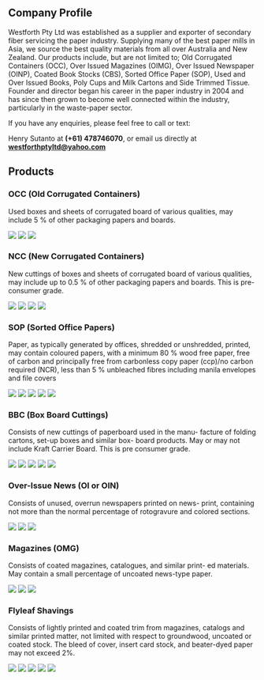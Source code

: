 ## Company Profile


Westforth Pty Ltd was established as a supplier and exporter of secondary fiber servicing the paper industry.  Supplying many of the best paper mills in Asia, we source the best quality materials from all over Australia and New Zealand.  Our products include, but are not limited to; Old Corrugated Containers (OCC), Over Issued Magazines (OIMG), Over Issued Newspaper (OINP), Coated Book Stocks (CBS), Sorted Office Paper (SOP), Used and Over Issued Books, Poly Cups and Milk Cartons and Side Trimmed Tissue. Founder and director began his career in the paper industry in 2004 and has since then grown to become well connected within the industry, particularly in the waste-paper sector. 





If you have any enquiries, please feel free to call or text: 

Henry Sutanto at **(+61) 478746070**, or email us directly at **westforthptyltd@yahoo.com**







## Products





### OCC (Old Corrugated Containers)

Used boxes and sheets of corrugated board of
various qualities, may include 5 % of other
packaging papers and boards. 

<img src="/products/product%20(1)/WhatsApp%20Image%202022-02-15%20at%2012.12.10%20PM.jpeg">
<img src="products/product%20(1)/WhatsApp%20Image%202022-02-15%20at%2012.12.11%20PM%20(1).jpeg">
<img src="products/product%20(1)/WhatsApp%20Image%202022-02-15%20at%2012.12.11%20PM.jpeg">


### NCC (New Corrugated Containers)

New cuttings of boxes and sheets of corrugated board of
various qualities, may include up to 0.5 % of other
packaging papers and boards.  This is pre-consumer grade.

<img src="/products/product%20(2)/IMG_0469.jpg">
<img src="/products/product%20(2)/NCC%20NZ%2010.jpg">
<img src="/products/product%20(2)/index.jpg">
<img src="/products/product%20(2)/index4.jpg">


### SOP (Sorted Office Papers)

Paper, as typically generated by offices,
shredded or unshredded, printed, may contain 
coloured papers, with a minimum 80 % wood
free paper, free of carbon and principally free
from carbonless copy paper (ccp)/no carbon
required (NCR), less than 5 % unbleached fibres
including manila envelopes and file covers

<img src="/products/product%20(3)/41b47ad8-bbc6-4696-bd15-7276e680c224.JPG">
<img src="/products/product%20(3)/4c144a79-f2df-476e-a3f6-a421c1c4afa7.JPG">
<img src="/products/product%20(3)/WhatsApp%20Image%202019-07-03%20at%2009.43.00.jpeg">
<img src="/products/product%20(3)/afa9d5b6-2990-499e-8efe-e26e368951c4.JPG">
<img src="/products/product%20(3)/ff9255b6-7847-4215-abab-47ed34e8f73e.JPG">


### BBC (Box Board Cuttings)

Consists of new cuttings of paperboard used in the manu- facture of folding cartons, set-up boxes and similar box- board products.
May or may not include Kraft Carrier Board.  This is pre consumer grade.

<img src="/products/product%20(4)/BBC%20KCB%20ES%20AU%2011.jpg">
<img src="/products/product%20(4)/BBC%20KCB%20ES%20AU%2015.jpg'50%">
<img src="/products/product%20(4)/BBC%20KCB%20ES%20AU%2021.jpg">
<img src="/products/product%20(4)/WhatsApp%20Image%202019-07-12%20at%2012.30.12.jpeg">
<img src="/products/product%20(4)/thumbnaial.jpg">


### Over-Issue News (OI or OIN)

Consists of unused, overrun newspapers printed on news- print, containing not more than the normal percentage of rotogravure and colored sections.

<img src="/products/product%20(5)/WhatsApp%20Image%202022-09-16%20at%204.51.15%20PM%20(1).jpeg">
<img src="/products/product%20(5)/WhatsApp%20Image%202022-09-16%20at%204.51.15%20PM.jpeg">
<img src="/products/product%20(5)/WhatsApp%20Image%202022-09-16%20at%204.51.16%20PM.jpeg">


### Magazines (OMG)

Consists of coated magazines, catalogues, and similar print- ed materials. May contain a small percentage of uncoated news-type paper.

<img src="/products/product%20(6)/Oceala%20OIPAMS%2001.jpg">
<img src="/products/product%20(6)/Oceala%20OIPAMS%2002.jpg">
<img src="/products/product%20(6)/Oceala%20OIPAMS%2003.jpg">


### Flyleaf Shavings

Consists of lightly printed and coated trim from magazines, catalogs and similar printed matter, not limited with respect to groundwood, uncoated or coated stock. The bleed of cover, insert card stock, and beater-dyed paper may not exceed 2%.

<img src="/products/product%20(7)/P1030420.jpg">
<img src="/products/product%20(7)/P1030421.jpg">
<img src="/products/product%20(7)/P1030422.jpg">
<img src="/products/product%20(7)/P1030423.jpg">
<img src="/products/product%20(7)/P1030424.jpg">
